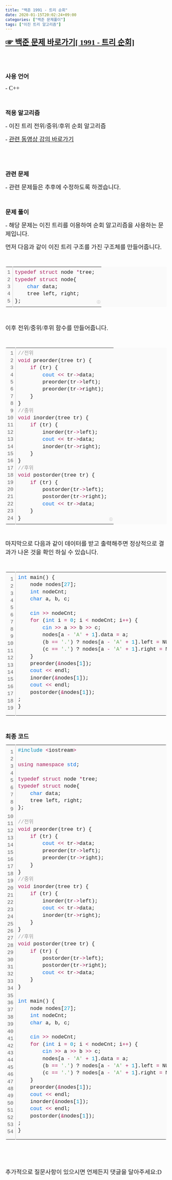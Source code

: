 ```yaml
---
title: "백준 1991 - 트리 순회"
date: 2020-01-15T20:02:24+09:00
categories: ["백준 문제풀이"]
tags: ["이진 트리 알고리즘"]
---
```




<p><b style="font-size: 18pt;"><a href="https://www.acmicpc.net/problem/1991" target="_self"><span style="font-family: 나눔고딕, NanumGothic;">☞ 백준 문제 바로가기[ 1991 - 트리 순회]</span></a></b></p><p>&nbsp;</p><p>&nbsp;</p><p><span style="font-size: 14pt; font-family: 나눔고딕, NanumGothic;"><b>사용 언어</b></span></p><p><span style="font-size: 14pt; font-family: 나눔고딕, NanumGothic;">- C++</span></p><p><span style="font-size: 14pt;">&nbsp;</span></p><p><span style="font-size: 14pt;"><b><span style="font-family: 나눔고딕, NanumGothic;">﻿적용 알고리즘</span></b></span></p><p><span style="font-size: 14pt; font-family: 나눔고딕, NanumGothic;">- 이진 트리 전위/중위/후위 순회 알고리즘</span></p><p><span style="font-size: 14pt; font-family: 나눔고딕, NanumGothic;">-&nbsp;<a href="https://www.youtube.com/watch?v=z_tzHoPfllA&amp;list=PLRx0vPvlEmdDHxCvAQS1_6XV4deOwfVrz&amp;index=20" target="_self">관련 동영상 강의 바로가기</a></span></p><p>&nbsp;</p><p><span style="font-size: 14pt;">&nbsp;</span></p><p><span style="font-size: 14pt; font-family: 나눔고딕, NanumGothic;"><b>관련 문제</b></span></p><p><span style="font-size: 14pt; font-family: 나눔고딕, NanumGothic;">- 관련 문제들은 추후에 수정하도록 하겠습니다.</span></p><p><span style="font-size: 18.6667px;">&nbsp;</span></p><p><span style="font-size: 18.6667px;"><b><span style="font-family: 나눔고딕, NanumGothic;">문제 풀이</span></b></span></p><p><span style="font-size: 18.6667px; font-family: 나눔고딕, NanumGothic;">- 해당 문제는 이진 트리를 이용하여 순회 알고리즘을 사용하는 문제입니다.</span></p><p><font face="나눔고딕, NanumGothic"><span style="font-size: 18.6667px;">먼저 다음과 같이 이진 트리 구조를 가진 구조체를 만들어줍니다.</span></font></p><p><font face="나눔고딕, NanumGothic"><span style="font-size: 18.6667px;"><br></span></font></p><p><font face="나눔고딕, NanumGothic"><span style="font-size: 18.6667px;"></span></font></p><div class="colorscripter-code" style="color:#010101; font-family:Consolas, 'Liberation Mono', Menlo, Courier, monospace !important; position:relative !important; overflow:auto"><table class="colorscripter-code-table __se_tbl_ext" style="margin:0; padding:0; border:none; background-color:#fafafa; border-radius:4px; line-height:140%" cellspacing="0" cellpadding="0"><tbody><tr><td style="padding:6px; border-right:2px solid #e5e5e5"><div style="margin: 0px; padding: 0px; word-break: normal; text-align: right; color: rgb(102, 102, 102);"><div><span style="font-size: 12pt;">1</span></div><div><span style="font-size: 12pt;">2</span></div><div><span style="font-size: 12pt;">3</span></div><div><span style="font-size: 12pt;">4</span></div><div><span style="font-size: 12pt;">5</span></div></div></td><td style="padding:6px 0"><div style="margin: 0px; padding: 0px;"><div style="padding:0 6px; white-space:pre"><span style="color: rgb(167, 29, 93); font-size: 12pt;">typedef</span><span style="font-size: 12pt;">&nbsp;</span><span style="color: rgb(167, 29, 93); font-size: 12pt;">struct</span><span style="font-size: 12pt;">&nbsp;node&nbsp;</span><span style="color: rgb(167, 29, 93); font-size: 12pt;">*</span><span style="font-size: 12pt;">tree;</span></div><div style="padding:0 6px; white-space:pre"><span style="color: rgb(167, 29, 93); font-size: 12pt;">typedef</span><span style="font-size: 12pt;">&nbsp;</span><span style="color: rgb(167, 29, 93); font-size: 12pt;">struct</span><span style="font-size: 12pt;">&nbsp;node{</span></div><div style="padding:0 6px; white-space:pre"><span style="font-size: 12pt;">&nbsp;&nbsp;&nbsp;&nbsp;</span><span style="color: rgb(6, 109, 226); font-size: 12pt;">char</span><span style="font-size: 12pt;">&nbsp;data;</span></div><div style="padding:0 6px; white-space:pre"><span style="font-size: 12pt;">&nbsp;&nbsp;&nbsp;&nbsp;tree&nbsp;left,&nbsp;right;</span></div><div style="padding:0 6px; white-space:pre"><span style="font-size: 12pt;">};</span></div></div></td><td style="vertical-align:bottom; padding:0 2px 4px 0"><a href="http://colorscripter.com/info#e" target="_blank" style="text-decoration-line: none;"><span style="font-size:9px; word-break:normal; background-color:#e5e5e5; color:white; border-radius:10px; padding:1px">cs</span></a></td></tr></tbody></table></div><p><font face="나눔고딕, NanumGothic"><span style="font-size: 18.6667px;"><br></span></font></p><p><font face="나눔고딕, NanumGothic"><span style="font-size: 18.6667px;">이후 전위/중위/후위 함수를 만들어줍니다.</span></font></p><p><font face="나눔고딕, NanumGothic"><span style="font-size: 18.6667px;"><br></span></font></p><p><font face="나눔고딕, NanumGothic"><span style="font-size: 18.6667px;"></span></font></p><div class="colorscripter-code" style="color:#010101; font-family:Consolas, 'Liberation Mono', Menlo, Courier, monospace !important; position:relative !important; overflow:auto"><table class="colorscripter-code-table __se_tbl_ext" style="margin:0; padding:0; border:none; background-color:#fafafa; border-radius:4px; line-height:140%" cellspacing="0" cellpadding="0"><tbody><tr><td style="padding:6px; border-right:2px solid #e5e5e5"><div style="margin: 0px; padding: 0px; word-break: normal; text-align: right; color: rgb(102, 102, 102);"><div><span style="font-size: 12pt;">1</span></div><div><span style="font-size: 12pt;">2</span></div><div><span style="font-size: 12pt;">3</span></div><div><span style="font-size: 12pt;">4</span></div><div><span style="font-size: 12pt;">5</span></div><div><span style="font-size: 12pt;">6</span></div><div><span style="font-size: 12pt;">7</span></div><div><span style="font-size: 12pt;">8</span></div><div><span style="font-size: 12pt;">9</span></div><div><span style="font-size: 12pt;">10</span></div><div><span style="font-size: 12pt;">11</span></div><div><span style="font-size: 12pt;">12</span></div><div><span style="font-size: 12pt;">13</span></div><div><span style="font-size: 12pt;">14</span></div><div><span style="font-size: 12pt;">15</span></div><div><span style="font-size: 12pt;">16</span></div><div><span style="font-size: 12pt;">17</span></div><div><span style="font-size: 12pt;">18</span></div><div><span style="font-size: 12pt;">19</span></div><div><span style="font-size: 12pt;">20</span></div><div><span style="font-size: 12pt;">21</span></div><div><span style="font-size: 12pt;">22</span></div><div><span style="font-size: 12pt;">23</span></div><div><span style="font-size: 12pt;">24</span></div></div></td><td style="padding:6px 0"><div style="margin: 0px; padding: 0px;"><div style="padding:0 6px; white-space:pre"><span style="color: rgb(153, 153, 153); font-size: 12pt;">//전위</span></div><div style="padding:0 6px; white-space:pre"><span style="color: rgb(167, 29, 93); font-size: 12pt;">void</span><span style="font-size: 12pt;">&nbsp;preorder(tree&nbsp;tr)&nbsp;{</span></div><div style="padding:0 6px; white-space:pre"><span style="font-size: 12pt;">&nbsp;&nbsp;&nbsp;&nbsp;</span><span style="color: rgb(167, 29, 93); font-size: 12pt;">if</span><span style="font-size: 12pt;">&nbsp;(tr)&nbsp;{</span></div><div style="padding:0 6px; white-space:pre"><span style="font-size: 12pt;">&nbsp;&nbsp;&nbsp;&nbsp;&nbsp;&nbsp;&nbsp;&nbsp;</span><span style="color: rgb(6, 109, 226); font-size: 12pt;">cout</span><span style="font-size: 12pt;">&nbsp;</span><span style="color: rgb(167, 29, 93); font-size: 12pt;">&lt;</span><span style="color: rgb(167, 29, 93); font-size: 12pt;">&lt;</span><span style="font-size: 12pt;">&nbsp;tr</span><span style="color: rgb(167, 29, 93); font-size: 12pt;">-</span><span style="color: rgb(167, 29, 93); font-size: 12pt;">&gt;</span><span style="font-size: 12pt;">data;</span></div><div style="padding:0 6px; white-space:pre"><span style="font-size: 12pt;">&nbsp;&nbsp;&nbsp;&nbsp;&nbsp;&nbsp;&nbsp;&nbsp;preorder(tr</span><span style="color: rgb(167, 29, 93); font-size: 12pt;">-</span><span style="color: rgb(167, 29, 93); font-size: 12pt;">&gt;</span><span style="font-size: 12pt;">left);</span></div><div style="padding:0 6px; white-space:pre"><span style="font-size: 12pt;">&nbsp;&nbsp;&nbsp;&nbsp;&nbsp;&nbsp;&nbsp;&nbsp;preorder(tr</span><span style="color: rgb(167, 29, 93); font-size: 12pt;">-</span><span style="color: rgb(167, 29, 93); font-size: 12pt;">&gt;</span><span style="font-size: 12pt;">right);</span></div><div style="padding:0 6px; white-space:pre"><span style="font-size: 12pt;">&nbsp;&nbsp;&nbsp;&nbsp;}</span></div><div style="padding:0 6px; white-space:pre"><span style="font-size: 12pt;">}</span></div><div style="padding:0 6px; white-space:pre"><span style="color: rgb(153, 153, 153); font-size: 12pt;">//중위</span></div><div style="padding:0 6px; white-space:pre"><span style="color: rgb(167, 29, 93); font-size: 12pt;">void</span><span style="font-size: 12pt;">&nbsp;inorder(tree&nbsp;tr)&nbsp;{</span></div><div style="padding:0 6px; white-space:pre"><span style="font-size: 12pt;">&nbsp;&nbsp;&nbsp;&nbsp;</span><span style="color: rgb(167, 29, 93); font-size: 12pt;">if</span><span style="font-size: 12pt;">&nbsp;(tr)&nbsp;{&nbsp;&nbsp;&nbsp;&nbsp;</span></div><div style="padding:0 6px; white-space:pre"><span style="font-size: 12pt;">&nbsp;&nbsp;&nbsp;&nbsp;&nbsp;&nbsp;&nbsp;&nbsp;inorder(tr</span><span style="color: rgb(167, 29, 93); font-size: 12pt;">-</span><span style="color: rgb(167, 29, 93); font-size: 12pt;">&gt;</span><span style="font-size: 12pt;">left);</span></div><div style="padding:0 6px; white-space:pre"><span style="font-size: 12pt;">&nbsp;&nbsp;&nbsp;&nbsp;&nbsp;&nbsp;&nbsp;&nbsp;</span><span style="color: rgb(6, 109, 226); font-size: 12pt;">cout</span><span style="font-size: 12pt;">&nbsp;</span><span style="color: rgb(167, 29, 93); font-size: 12pt;">&lt;</span><span style="color: rgb(167, 29, 93); font-size: 12pt;">&lt;</span><span style="font-size: 12pt;">&nbsp;tr</span><span style="color: rgb(167, 29, 93); font-size: 12pt;">-</span><span style="color: rgb(167, 29, 93); font-size: 12pt;">&gt;</span><span style="font-size: 12pt;">data;</span></div><div style="padding:0 6px; white-space:pre"><span style="font-size: 12pt;">&nbsp;&nbsp;&nbsp;&nbsp;&nbsp;&nbsp;&nbsp;&nbsp;inorder(tr</span><span style="color: rgb(167, 29, 93); font-size: 12pt;">-</span><span style="color: rgb(167, 29, 93); font-size: 12pt;">&gt;</span><span style="font-size: 12pt;">right);</span></div><div style="padding:0 6px; white-space:pre"><span style="font-size: 12pt;">&nbsp;&nbsp;&nbsp;&nbsp;}</span></div><div style="padding:0 6px; white-space:pre"><span style="font-size: 12pt;">}</span></div><div style="padding:0 6px; white-space:pre"><span style="color: rgb(153, 153, 153); font-size: 12pt;">//후위</span></div><div style="padding:0 6px; white-space:pre"><span style="color: rgb(167, 29, 93); font-size: 12pt;">void</span><span style="font-size: 12pt;">&nbsp;postorder(tree&nbsp;tr)&nbsp;{</span></div><div style="padding:0 6px; white-space:pre"><span style="font-size: 12pt;">&nbsp;&nbsp;&nbsp;&nbsp;</span><span style="color: rgb(167, 29, 93); font-size: 12pt;">if</span><span style="font-size: 12pt;">&nbsp;(tr)&nbsp;{</span></div><div style="padding:0 6px; white-space:pre"><span style="font-size: 12pt;">&nbsp;&nbsp;&nbsp;&nbsp;&nbsp;&nbsp;&nbsp;&nbsp;postorder(tr</span><span style="color: rgb(167, 29, 93); font-size: 12pt;">-</span><span style="color: rgb(167, 29, 93); font-size: 12pt;">&gt;</span><span style="font-size: 12pt;">left);</span></div><div style="padding:0 6px; white-space:pre"><span style="font-size: 12pt;">&nbsp;&nbsp;&nbsp;&nbsp;&nbsp;&nbsp;&nbsp;&nbsp;postorder(tr</span><span style="color: rgb(167, 29, 93); font-size: 12pt;">-</span><span style="color: rgb(167, 29, 93); font-size: 12pt;">&gt;</span><span style="font-size: 12pt;">right);</span></div><div style="padding:0 6px; white-space:pre"><span style="font-size: 12pt;">&nbsp;&nbsp;&nbsp;&nbsp;&nbsp;&nbsp;&nbsp;&nbsp;</span><span style="color: rgb(6, 109, 226); font-size: 12pt;">cout</span><span style="font-size: 12pt;">&nbsp;</span><span style="color: rgb(167, 29, 93); font-size: 12pt;">&lt;</span><span style="color: rgb(167, 29, 93); font-size: 12pt;">&lt;</span><span style="font-size: 12pt;">&nbsp;tr</span><span style="color: rgb(167, 29, 93); font-size: 12pt;">-</span><span style="color: rgb(167, 29, 93); font-size: 12pt;">&gt;</span><span style="font-size: 12pt;">data;</span></div><div style="padding:0 6px; white-space:pre"><span style="font-size: 12pt;">&nbsp;&nbsp;&nbsp;&nbsp;}</span></div><div style="padding:0 6px; white-space:pre"><span style="font-size: 12pt;">}</span></div></div></td><td style="vertical-align:bottom; padding:0 2px 4px 0"><a href="http://colorscripter.com/info#e" target="_blank" style="text-decoration-line: none;"><span style="font-size:9px; word-break:normal; background-color:#e5e5e5; color:white; border-radius:10px; padding:1px">cs</span></a></td></tr></tbody></table></div><p>&nbsp;</p><p><font face="나눔고딕, NanumGothic"><span style="font-size: 18.6667px;">마지막으로 다음과 같이 데이터를 받고 출력해주면 정상적으로 결과가 나온 것을 확인 하실 수 있습니다.</span></font></p><p><font face="나눔고딕, NanumGothic"><span style="font-size: 18.6667px;"><br></span></font></p><p><font face="나눔고딕, NanumGothic"><span style="font-size: 18.6667px;"></span></font></p><div class="colorscripter-code" style="color:#010101; font-family:Consolas, 'Liberation Mono', Menlo, Courier, monospace !important; position:relative !important; overflow:auto"><table class="colorscripter-code-table __se_tbl_ext" style="margin:0; padding:0; border:none; background-color:#fafafa; border-radius:4px; line-height:140%" cellspacing="0" cellpadding="0"><tbody><tr><td style="padding:6px; border-right:2px solid #e5e5e5"><div style="margin: 0px; padding: 0px; word-break: normal; text-align: right; color: rgb(102, 102, 102);"><div><span style="font-size: 12pt;">1</span></div><div><span style="font-size: 12pt;">2</span></div><div><span style="font-size: 12pt;">3</span></div><div><span style="font-size: 12pt;">4</span></div><div><span style="font-size: 12pt;">5</span></div><div><span style="font-size: 12pt;">6</span></div><div><span style="font-size: 12pt;">7</span></div><div><span style="font-size: 12pt;">8</span></div><div><span style="font-size: 12pt;">9</span></div><div><span style="font-size: 12pt;">10</span></div><div><span style="font-size: 12pt;">11</span></div><div><span style="font-size: 12pt;">12</span></div><div><span style="font-size: 12pt;">13</span></div><div><span style="font-size: 12pt;">14</span></div><div><span style="font-size: 12pt;">15</span></div><div><span style="font-size: 12pt;">16</span></div><div><span style="font-size: 12pt;">17</span></div><div><span style="font-size: 12pt;">18</span></div><div><span style="font-size: 12pt;">19</span></div></div></td><td style="padding:6px 0"><div style="margin: 0px; padding: 0px;"><div style="padding:0 6px; white-space:pre"><span style="color: rgb(6, 109, 226); font-size: 12pt;">int</span><span style="font-size: 12pt;">&nbsp;main()&nbsp;{</span></div><div style="padding:0 6px; white-space:pre"><span style="font-size: 12pt;">&nbsp;&nbsp;&nbsp;&nbsp;node&nbsp;nodes[</span><span style="color: rgb(0, 153, 204); font-size: 12pt;">27</span><span style="font-size: 12pt;">];</span></div><div style="padding:0 6px; white-space:pre"><span style="font-size: 12pt;">&nbsp;&nbsp;&nbsp;&nbsp;</span><span style="color: rgb(6, 109, 226); font-size: 12pt;">int</span><span style="font-size: 12pt;">&nbsp;nodeCnt;</span></div><div style="padding:0 6px; white-space:pre"><span style="font-size: 12pt;">&nbsp;&nbsp;&nbsp;&nbsp;</span><span style="color: rgb(6, 109, 226); font-size: 12pt;">char</span><span style="font-size: 12pt;">&nbsp;a,&nbsp;b,&nbsp;c;</span></div><div style="padding:0 6px; white-space:pre"><span style="font-size: 12pt;">&nbsp;</span></div><div style="padding:0 6px; white-space:pre"><span style="font-size: 12pt;">&nbsp;&nbsp;&nbsp;&nbsp;</span><span style="color: rgb(6, 109, 226); font-size: 12pt;">cin</span><span style="font-size: 12pt;">&nbsp;</span><span style="color: rgb(167, 29, 93); font-size: 12pt;">&gt;</span><span style="color: rgb(167, 29, 93); font-size: 12pt;">&gt;</span><span style="font-size: 12pt;">&nbsp;nodeCnt;</span></div><div style="padding:0 6px; white-space:pre"><span style="font-size: 12pt;">&nbsp;&nbsp;&nbsp;&nbsp;</span><span style="color: rgb(167, 29, 93); font-size: 12pt;">for</span><span style="font-size: 12pt;">&nbsp;(</span><span style="color: rgb(6, 109, 226); font-size: 12pt;">int</span><span style="font-size: 12pt;">&nbsp;i&nbsp;</span><span style="color: rgb(167, 29, 93); font-size: 12pt;">=</span><span style="font-size: 12pt;">&nbsp;</span><span style="color: rgb(0, 153, 204); font-size: 12pt;">0</span><span style="font-size: 12pt;">;&nbsp;i&nbsp;</span><span style="color: rgb(167, 29, 93); font-size: 12pt;">&lt;</span><span style="font-size: 12pt;">&nbsp;nodeCnt;&nbsp;i</span><span style="color: rgb(167, 29, 93); font-size: 12pt;">+</span><span style="color: rgb(167, 29, 93); font-size: 12pt;">+</span><span style="font-size: 12pt;">)&nbsp;{</span></div><div style="padding:0 6px; white-space:pre"><span style="font-size: 12pt;">&nbsp;&nbsp;&nbsp;&nbsp;&nbsp;&nbsp;&nbsp;&nbsp;</span><span style="color: rgb(6, 109, 226); font-size: 12pt;">cin</span><span style="font-size: 12pt;">&nbsp;</span><span style="color: rgb(167, 29, 93); font-size: 12pt;">&gt;</span><span style="color: rgb(167, 29, 93); font-size: 12pt;">&gt;</span><span style="font-size: 12pt;">&nbsp;a&nbsp;</span><span style="color: rgb(167, 29, 93); font-size: 12pt;">&gt;</span><span style="color: rgb(167, 29, 93); font-size: 12pt;">&gt;</span><span style="font-size: 12pt;">&nbsp;b&nbsp;</span><span style="color: rgb(167, 29, 93); font-size: 12pt;">&gt;</span><span style="color: rgb(167, 29, 93); font-size: 12pt;">&gt;</span><span style="font-size: 12pt;">&nbsp;c;</span></div><div style="padding:0 6px; white-space:pre"><span style="font-size: 12pt;">&nbsp;&nbsp;&nbsp;&nbsp;&nbsp;&nbsp;&nbsp;&nbsp;nodes[a&nbsp;</span><span style="color: rgb(167, 29, 93); font-size: 12pt;">-</span><span style="font-size: 12pt;">&nbsp;</span><span style="color: rgb(99, 163, 92); font-size: 12pt;">'A'</span><span style="font-size: 12pt;">&nbsp;</span><span style="color: rgb(167, 29, 93); font-size: 12pt;">+</span><span style="font-size: 12pt;">&nbsp;</span><span style="color: rgb(0, 153, 204); font-size: 12pt;">1</span><span style="font-size: 12pt;">].data&nbsp;</span><span style="color: rgb(167, 29, 93); font-size: 12pt;">=</span><span style="font-size: 12pt;">&nbsp;a;</span></div><div style="padding:0 6px; white-space:pre"><span style="font-size: 12pt;">&nbsp;&nbsp;&nbsp;&nbsp;&nbsp;&nbsp;&nbsp;&nbsp;(b&nbsp;</span><span style="color: rgb(167, 29, 93); font-size: 12pt;">=</span><span style="color: rgb(167, 29, 93); font-size: 12pt;">=</span><span style="font-size: 12pt;">&nbsp;</span><span style="color: rgb(99, 163, 92); font-size: 12pt;">'.'</span><span style="font-size: 12pt;">)&nbsp;?&nbsp;nodes[a&nbsp;</span><span style="color: rgb(167, 29, 93); font-size: 12pt;">-</span><span style="font-size: 12pt;">&nbsp;</span><span style="color: rgb(99, 163, 92); font-size: 12pt;">'A'</span><span style="font-size: 12pt;">&nbsp;</span><span style="color: rgb(167, 29, 93); font-size: 12pt;">+</span><span style="font-size: 12pt;">&nbsp;</span><span style="color: rgb(0, 153, 204); font-size: 12pt;">1</span><span style="font-size: 12pt;">].left&nbsp;</span><span style="color: rgb(167, 29, 93); font-size: 12pt;">=</span><span style="font-size: 12pt;">&nbsp;NULL&nbsp;:&nbsp;nodes[a&nbsp;</span><span style="color: rgb(167, 29, 93); font-size: 12pt;">-</span><span style="font-size: 12pt;">&nbsp;</span><span style="color: rgb(99, 163, 92); font-size: 12pt;">'A'</span><span style="font-size: 12pt;">&nbsp;</span><span style="color: rgb(167, 29, 93); font-size: 12pt;">+</span><span style="font-size: 12pt;">&nbsp;</span><span style="color: rgb(0, 153, 204); font-size: 12pt;">1</span><span style="font-size: 12pt;">].left&nbsp;</span><span style="color: rgb(167, 29, 93); font-size: 12pt;">=</span><span style="font-size: 12pt;">&nbsp;</span><span style="color: rgb(167, 29, 93); font-size: 12pt;">&amp;</span><span style="font-size: 12pt;">nodes[b&nbsp;</span><span style="color: rgb(167, 29, 93); font-size: 12pt;">-</span><span style="font-size: 12pt;">&nbsp;</span><span style="color: rgb(99, 163, 92); font-size: 12pt;">'A'</span><span style="font-size: 12pt;">&nbsp;</span><span style="color: rgb(167, 29, 93); font-size: 12pt;">+</span><span style="font-size: 12pt;">&nbsp;</span><span style="color: rgb(0, 153, 204); font-size: 12pt;">1</span><span style="font-size: 12pt;">];</span></div><div style="padding:0 6px; white-space:pre"><span style="font-size: 12pt;">&nbsp;&nbsp;&nbsp;&nbsp;&nbsp;&nbsp;&nbsp;&nbsp;(c&nbsp;</span><span style="color: rgb(167, 29, 93); font-size: 12pt;">=</span><span style="color: rgb(167, 29, 93); font-size: 12pt;">=</span><span style="font-size: 12pt;">&nbsp;</span><span style="color: rgb(99, 163, 92); font-size: 12pt;">'.'</span><span style="font-size: 12pt;">)&nbsp;?&nbsp;nodes[a&nbsp;</span><span style="color: rgb(167, 29, 93); font-size: 12pt;">-</span><span style="font-size: 12pt;">&nbsp;</span><span style="color: rgb(99, 163, 92); font-size: 12pt;">'A'</span><span style="font-size: 12pt;">&nbsp;</span><span style="color: rgb(167, 29, 93); font-size: 12pt;">+</span><span style="font-size: 12pt;">&nbsp;</span><span style="color: rgb(0, 153, 204); font-size: 12pt;">1</span><span style="font-size: 12pt;">].right&nbsp;</span><span style="color: rgb(167, 29, 93); font-size: 12pt;">=</span><span style="font-size: 12pt;">&nbsp;NULL&nbsp;:&nbsp;nodes[a&nbsp;</span><span style="color: rgb(167, 29, 93); font-size: 12pt;">-</span><span style="font-size: 12pt;">&nbsp;</span><span style="color: rgb(99, 163, 92); font-size: 12pt;">'A'</span><span style="font-size: 12pt;">&nbsp;</span><span style="color: rgb(167, 29, 93); font-size: 12pt;">+</span><span style="font-size: 12pt;">&nbsp;</span><span style="color: rgb(0, 153, 204); font-size: 12pt;">1</span><span style="font-size: 12pt;">].right&nbsp;</span><span style="color: rgb(167, 29, 93); font-size: 12pt;">=</span><span style="font-size: 12pt;">&nbsp;</span><span style="color: rgb(167, 29, 93); font-size: 12pt;">&amp;</span><span style="font-size: 12pt;">nodes[c&nbsp;</span><span style="color: rgb(167, 29, 93); font-size: 12pt;">-</span><span style="font-size: 12pt;">&nbsp;</span><span style="color: rgb(99, 163, 92); font-size: 12pt;">'A'</span><span style="font-size: 12pt;">&nbsp;</span><span style="color: rgb(167, 29, 93); font-size: 12pt;">+</span><span style="font-size: 12pt;">&nbsp;</span><span style="color: rgb(0, 153, 204); font-size: 12pt;">1</span><span style="font-size: 12pt;">];</span></div><div style="padding:0 6px; white-space:pre"><span style="font-size: 12pt;">&nbsp;&nbsp;&nbsp;&nbsp;}</span></div><div style="padding:0 6px; white-space:pre"><span style="font-size: 12pt;">&nbsp;&nbsp;&nbsp;&nbsp;preorder(</span><span style="color: rgb(167, 29, 93); font-size: 12pt;">&amp;</span><span style="font-size: 12pt;">nodes[</span><span style="color: rgb(0, 153, 204); font-size: 12pt;">1</span><span style="font-size: 12pt;">]);</span></div><div style="padding:0 6px; white-space:pre"><span style="font-size: 12pt;">&nbsp;&nbsp;&nbsp;&nbsp;</span><span style="color: rgb(6, 109, 226); font-size: 12pt;">cout</span><span style="font-size: 12pt;">&nbsp;</span><span style="color: rgb(167, 29, 93); font-size: 12pt;">&lt;</span><span style="color: rgb(167, 29, 93); font-size: 12pt;">&lt;</span><span style="font-size: 12pt;">&nbsp;endl;</span></div><div style="padding:0 6px; white-space:pre"><span style="font-size: 12pt;">&nbsp;&nbsp;&nbsp;&nbsp;inorder(</span><span style="color: rgb(167, 29, 93); font-size: 12pt;">&amp;</span><span style="font-size: 12pt;">nodes[</span><span style="color: rgb(0, 153, 204); font-size: 12pt;">1</span><span style="font-size: 12pt;">]);</span></div><div style="padding:0 6px; white-space:pre"><span style="font-size: 12pt;">&nbsp;&nbsp;&nbsp;&nbsp;</span><span style="color: rgb(6, 109, 226); font-size: 12pt;">cout</span><span style="font-size: 12pt;">&nbsp;</span><span style="color: rgb(167, 29, 93); font-size: 12pt;">&lt;</span><span style="color: rgb(167, 29, 93); font-size: 12pt;">&lt;</span><span style="font-size: 12pt;">&nbsp;endl;</span></div><div style="padding:0 6px; white-space:pre"><span style="font-size: 12pt;">&nbsp;&nbsp;&nbsp;&nbsp;postorder(</span><span style="color: rgb(167, 29, 93); font-size: 12pt;">&amp;</span><span style="font-size: 12pt;">nodes[</span><span style="color: rgb(0, 153, 204); font-size: 12pt;">1</span><span style="font-size: 12pt;">]);</span></div><div style="padding:0 6px; white-space:pre"><span style="font-size: 12pt;">;</span></div><div style="padding:0 6px; white-space:pre"><span style="font-size: 12pt;">}</span></div></div><div style="text-align:right; margin-top:-13px; margin-right:5px; font-size:9px; font-style:italic"><a href="http://colorscripter.com/info#e" target="_blank" style="color: rgb(229, 229, 229); text-decoration-line: none;">Colored by Color Scripter</a></div></td><td style="vertical-align:bottom; padding:0 2px 4px 0"><a href="http://colorscripter.com/info#e" target="_blank" style="text-decoration-line: none;"><span style="font-size:9px; word-break:normal; background-color:#e5e5e5; color:white; border-radius:10px; padding:1px">cs</span></a></td></tr></tbody></table></div><p><font face="나눔고딕, NanumGothic"><span style="font-size: 18.6667px;"><br></span></font></p><p><font face="나눔고딕, NanumGothic"><span style="font-size: 18.6667px;"><b>최종 코드</b></span></font></p><p><font face="나눔고딕, NanumGothic"><span style="font-size: 18.6667px;"></span></font></p><div class="colorscripter-code" style="color:#010101; font-family:Consolas, 'Liberation Mono', Menlo, Courier, monospace !important; position:relative !important; overflow:auto"><table class="colorscripter-code-table __se_tbl_ext" style="margin:0; padding:0; border:none; background-color:#fafafa; border-radius:4px; line-height:140%" cellspacing="0" cellpadding="0"><tbody><tr><td style="padding:6px; border-right:2px solid #e5e5e5"><div style="margin: 0px; padding: 0px; word-break: normal; text-align: right; color: rgb(102, 102, 102);"><div><span style="font-size: 12pt;">1</span></div><div><span style="font-size: 12pt;">2</span></div><div><span style="font-size: 12pt;">3</span></div><div><span style="font-size: 12pt;">4</span></div><div><span style="font-size: 12pt;">5</span></div><div><span style="font-size: 12pt;">6</span></div><div><span style="font-size: 12pt;">7</span></div><div><span style="font-size: 12pt;">8</span></div><div><span style="font-size: 12pt;">9</span></div><div><span style="font-size: 12pt;">10</span></div><div><span style="font-size: 12pt;">11</span></div><div><span style="font-size: 12pt;">12</span></div><div><span style="font-size: 12pt;">13</span></div><div><span style="font-size: 12pt;">14</span></div><div><span style="font-size: 12pt;">15</span></div><div><span style="font-size: 12pt;">16</span></div><div><span style="font-size: 12pt;">17</span></div><div><span style="font-size: 12pt;">18</span></div><div><span style="font-size: 12pt;">19</span></div><div><span style="font-size: 12pt;">20</span></div><div><span style="font-size: 12pt;">21</span></div><div><span style="font-size: 12pt;">22</span></div><div><span style="font-size: 12pt;">23</span></div><div><span style="font-size: 12pt;">24</span></div><div><span style="font-size: 12pt;">25</span></div><div><span style="font-size: 12pt;">26</span></div><div><span style="font-size: 12pt;">27</span></div><div><span style="font-size: 12pt;">28</span></div><div><span style="font-size: 12pt;">29</span></div><div><span style="font-size: 12pt;">30</span></div><div><span style="font-size: 12pt;">31</span></div><div><span style="font-size: 12pt;">32</span></div><div><span style="font-size: 12pt;">33</span></div><div><span style="font-size: 12pt;">34</span></div><div><span style="font-size: 12pt;">35</span></div><div><span style="font-size: 12pt;">36</span></div><div><span style="font-size: 12pt;">37</span></div><div><span style="font-size: 12pt;">38</span></div><div><span style="font-size: 12pt;">39</span></div><div><span style="font-size: 12pt;">40</span></div><div><span style="font-size: 12pt;">41</span></div><div><span style="font-size: 12pt;">42</span></div><div><span style="font-size: 12pt;">43</span></div><div><span style="font-size: 12pt;">44</span></div><div><span style="font-size: 12pt;">45</span></div><div><span style="font-size: 12pt;">46</span></div><div><span style="font-size: 12pt;">47</span></div><div><span style="font-size: 12pt;">48</span></div><div><span style="font-size: 12pt;">49</span></div><div><span style="font-size: 12pt;">50</span></div><div><span style="font-size: 12pt;">51</span></div><div><span style="font-size: 12pt;">52</span></div><div><span style="font-size: 12pt;">53</span></div><div><span style="font-size: 12pt;">54</span></div></div></td><td style="padding:6px 0"><div style="margin: 0px; padding: 0px;"><div style="padding:0 6px; white-space:pre"><span style="color: rgb(0, 134, 179); font-size: 12pt;">#include</span><span style="font-size: 12pt;">&nbsp;</span><span style="color: rgb(167, 29, 93); font-size: 12pt;">&lt;</span><span style="font-size: 12pt;">iostream</span><span style="color: rgb(167, 29, 93); font-size: 12pt;">&gt;</span></div><div style="padding:0 6px; white-space:pre"><span style="font-size: 12pt;">&nbsp;</span></div><div style="padding:0 6px; white-space:pre"><span style="color: rgb(167, 29, 93); font-size: 12pt;">using</span><span style="font-size: 12pt;">&nbsp;</span><span style="color: rgb(167, 29, 93); font-size: 12pt;">namespace</span><span style="font-size: 12pt;">&nbsp;</span><span style="color: rgb(6, 109, 226); font-size: 12pt;">std</span><span style="font-size: 12pt;">;</span></div><div style="padding:0 6px; white-space:pre"><span style="font-size: 12pt;">&nbsp;</span></div><div style="padding:0 6px; white-space:pre"><span style="color: rgb(167, 29, 93); font-size: 12pt;">typedef</span><span style="font-size: 12pt;">&nbsp;</span><span style="color: rgb(167, 29, 93); font-size: 12pt;">struct</span><span style="font-size: 12pt;">&nbsp;node&nbsp;</span><span style="color: rgb(167, 29, 93); font-size: 12pt;">*</span><span style="font-size: 12pt;">tree;</span></div><div style="padding:0 6px; white-space:pre"><span style="color: rgb(167, 29, 93); font-size: 12pt;">typedef</span><span style="font-size: 12pt;">&nbsp;</span><span style="color: rgb(167, 29, 93); font-size: 12pt;">struct</span><span style="font-size: 12pt;">&nbsp;node{</span></div><div style="padding:0 6px; white-space:pre"><span style="font-size: 12pt;">&nbsp;&nbsp;&nbsp;&nbsp;</span><span style="color: rgb(6, 109, 226); font-size: 12pt;">char</span><span style="font-size: 12pt;">&nbsp;data;</span></div><div style="padding:0 6px; white-space:pre"><span style="font-size: 12pt;">&nbsp;&nbsp;&nbsp;&nbsp;tree&nbsp;left,&nbsp;right;</span></div><div style="padding:0 6px; white-space:pre"><span style="font-size: 12pt;">};</span></div><div style="padding:0 6px; white-space:pre"><span style="font-size: 12pt;">&nbsp;</span></div><div style="padding:0 6px; white-space:pre"><span style="color: rgb(153, 153, 153); font-size: 12pt;">//전위</span></div><div style="padding:0 6px; white-space:pre"><span style="color: rgb(167, 29, 93); font-size: 12pt;">void</span><span style="font-size: 12pt;">&nbsp;preorder(tree&nbsp;tr)&nbsp;{</span></div><div style="padding:0 6px; white-space:pre"><span style="font-size: 12pt;">&nbsp;&nbsp;&nbsp;&nbsp;</span><span style="color: rgb(167, 29, 93); font-size: 12pt;">if</span><span style="font-size: 12pt;">&nbsp;(tr)&nbsp;{</span></div><div style="padding:0 6px; white-space:pre"><span style="font-size: 12pt;">&nbsp;&nbsp;&nbsp;&nbsp;&nbsp;&nbsp;&nbsp;&nbsp;</span><span style="color: rgb(6, 109, 226); font-size: 12pt;">cout</span><span style="font-size: 12pt;">&nbsp;</span><span style="color: rgb(167, 29, 93); font-size: 12pt;">&lt;</span><span style="color: rgb(167, 29, 93); font-size: 12pt;">&lt;</span><span style="font-size: 12pt;">&nbsp;tr</span><span style="color: rgb(167, 29, 93); font-size: 12pt;">-</span><span style="color: rgb(167, 29, 93); font-size: 12pt;">&gt;</span><span style="font-size: 12pt;">data;</span></div><div style="padding:0 6px; white-space:pre"><span style="font-size: 12pt;">&nbsp;&nbsp;&nbsp;&nbsp;&nbsp;&nbsp;&nbsp;&nbsp;preorder(tr</span><span style="color: rgb(167, 29, 93); font-size: 12pt;">-</span><span style="color: rgb(167, 29, 93); font-size: 12pt;">&gt;</span><span style="font-size: 12pt;">left);</span></div><div style="padding:0 6px; white-space:pre"><span style="font-size: 12pt;">&nbsp;&nbsp;&nbsp;&nbsp;&nbsp;&nbsp;&nbsp;&nbsp;preorder(tr</span><span style="color: rgb(167, 29, 93); font-size: 12pt;">-</span><span style="color: rgb(167, 29, 93); font-size: 12pt;">&gt;</span><span style="font-size: 12pt;">right);</span></div><div style="padding:0 6px; white-space:pre"><span style="font-size: 12pt;">&nbsp;&nbsp;&nbsp;&nbsp;}</span></div><div style="padding:0 6px; white-space:pre"><span style="font-size: 12pt;">}</span></div><div style="padding:0 6px; white-space:pre"><span style="color: rgb(153, 153, 153); font-size: 12pt;">//중위</span></div><div style="padding:0 6px; white-space:pre"><span style="color: rgb(167, 29, 93); font-size: 12pt;">void</span><span style="font-size: 12pt;">&nbsp;inorder(tree&nbsp;tr)&nbsp;{</span></div><div style="padding:0 6px; white-space:pre"><span style="font-size: 12pt;">&nbsp;&nbsp;&nbsp;&nbsp;</span><span style="color: rgb(167, 29, 93); font-size: 12pt;">if</span><span style="font-size: 12pt;">&nbsp;(tr)&nbsp;{&nbsp;&nbsp;&nbsp;&nbsp;</span></div><div style="padding:0 6px; white-space:pre"><span style="font-size: 12pt;">&nbsp;&nbsp;&nbsp;&nbsp;&nbsp;&nbsp;&nbsp;&nbsp;inorder(tr</span><span style="color: rgb(167, 29, 93); font-size: 12pt;">-</span><span style="color: rgb(167, 29, 93); font-size: 12pt;">&gt;</span><span style="font-size: 12pt;">left);</span></div><div style="padding:0 6px; white-space:pre"><span style="font-size: 12pt;">&nbsp;&nbsp;&nbsp;&nbsp;&nbsp;&nbsp;&nbsp;&nbsp;</span><span style="color: rgb(6, 109, 226); font-size: 12pt;">cout</span><span style="font-size: 12pt;">&nbsp;</span><span style="color: rgb(167, 29, 93); font-size: 12pt;">&lt;</span><span style="color: rgb(167, 29, 93); font-size: 12pt;">&lt;</span><span style="font-size: 12pt;">&nbsp;tr</span><span style="color: rgb(167, 29, 93); font-size: 12pt;">-</span><span style="color: rgb(167, 29, 93); font-size: 12pt;">&gt;</span><span style="font-size: 12pt;">data;</span></div><div style="padding:0 6px; white-space:pre"><span style="font-size: 12pt;">&nbsp;&nbsp;&nbsp;&nbsp;&nbsp;&nbsp;&nbsp;&nbsp;inorder(tr</span><span style="color: rgb(167, 29, 93); font-size: 12pt;">-</span><span style="color: rgb(167, 29, 93); font-size: 12pt;">&gt;</span><span style="font-size: 12pt;">right);</span></div><div style="padding:0 6px; white-space:pre"><span style="font-size: 12pt;">&nbsp;&nbsp;&nbsp;&nbsp;}</span></div><div style="padding:0 6px; white-space:pre"><span style="font-size: 12pt;">}</span></div><div style="padding:0 6px; white-space:pre"><span style="color: rgb(153, 153, 153); font-size: 12pt;">//후위</span></div><div style="padding:0 6px; white-space:pre"><span style="color: rgb(167, 29, 93); font-size: 12pt;">void</span><span style="font-size: 12pt;">&nbsp;postorder(tree&nbsp;tr)&nbsp;{</span></div><div style="padding:0 6px; white-space:pre"><span style="font-size: 12pt;">&nbsp;&nbsp;&nbsp;&nbsp;</span><span style="color: rgb(167, 29, 93); font-size: 12pt;">if</span><span style="font-size: 12pt;">&nbsp;(tr)&nbsp;{</span></div><div style="padding:0 6px; white-space:pre"><span style="font-size: 12pt;">&nbsp;&nbsp;&nbsp;&nbsp;&nbsp;&nbsp;&nbsp;&nbsp;postorder(tr</span><span style="color: rgb(167, 29, 93); font-size: 12pt;">-</span><span style="color: rgb(167, 29, 93); font-size: 12pt;">&gt;</span><span style="font-size: 12pt;">left);</span></div><div style="padding:0 6px; white-space:pre"><span style="font-size: 12pt;">&nbsp;&nbsp;&nbsp;&nbsp;&nbsp;&nbsp;&nbsp;&nbsp;postorder(tr</span><span style="color: rgb(167, 29, 93); font-size: 12pt;">-</span><span style="color: rgb(167, 29, 93); font-size: 12pt;">&gt;</span><span style="font-size: 12pt;">right);</span></div><div style="padding:0 6px; white-space:pre"><span style="font-size: 12pt;">&nbsp;&nbsp;&nbsp;&nbsp;&nbsp;&nbsp;&nbsp;&nbsp;</span><span style="color: rgb(6, 109, 226); font-size: 12pt;">cout</span><span style="font-size: 12pt;">&nbsp;</span><span style="color: rgb(167, 29, 93); font-size: 12pt;">&lt;</span><span style="color: rgb(167, 29, 93); font-size: 12pt;">&lt;</span><span style="font-size: 12pt;">&nbsp;tr</span><span style="color: rgb(167, 29, 93); font-size: 12pt;">-</span><span style="color: rgb(167, 29, 93); font-size: 12pt;">&gt;</span><span style="font-size: 12pt;">data;</span></div><div style="padding:0 6px; white-space:pre"><span style="font-size: 12pt;">&nbsp;&nbsp;&nbsp;&nbsp;}</span></div><div style="padding:0 6px; white-space:pre"><span style="font-size: 12pt;">}</span></div><div style="padding:0 6px; white-space:pre"><span style="font-size: 12pt;">&nbsp;</span></div><div style="padding:0 6px; white-space:pre"><span style="color: rgb(6, 109, 226); font-size: 12pt;">int</span><span style="font-size: 12pt;">&nbsp;main()&nbsp;{</span></div><div style="padding:0 6px; white-space:pre"><span style="font-size: 12pt;">&nbsp;&nbsp;&nbsp;&nbsp;node&nbsp;nodes[</span><span style="color: rgb(0, 153, 204); font-size: 12pt;">27</span><span style="font-size: 12pt;">];</span></div><div style="padding:0 6px; white-space:pre"><span style="font-size: 12pt;">&nbsp;&nbsp;&nbsp;&nbsp;</span><span style="color: rgb(6, 109, 226); font-size: 12pt;">int</span><span style="font-size: 12pt;">&nbsp;nodeCnt;</span></div><div style="padding:0 6px; white-space:pre"><span style="font-size: 12pt;">&nbsp;&nbsp;&nbsp;&nbsp;</span><span style="color: rgb(6, 109, 226); font-size: 12pt;">char</span><span style="font-size: 12pt;">&nbsp;a,&nbsp;b,&nbsp;c;</span></div><div style="padding:0 6px; white-space:pre"><span style="font-size: 12pt;">&nbsp;</span></div><div style="padding:0 6px; white-space:pre"><span style="font-size: 12pt;">&nbsp;&nbsp;&nbsp;&nbsp;</span><span style="color: rgb(6, 109, 226); font-size: 12pt;">cin</span><span style="font-size: 12pt;">&nbsp;</span><span style="color: rgb(167, 29, 93); font-size: 12pt;">&gt;</span><span style="color: rgb(167, 29, 93); font-size: 12pt;">&gt;</span><span style="font-size: 12pt;">&nbsp;nodeCnt;</span></div><div style="padding:0 6px; white-space:pre"><span style="font-size: 12pt;">&nbsp;&nbsp;&nbsp;&nbsp;</span><span style="color: rgb(167, 29, 93); font-size: 12pt;">for</span><span style="font-size: 12pt;">&nbsp;(</span><span style="color: rgb(6, 109, 226); font-size: 12pt;">int</span><span style="font-size: 12pt;">&nbsp;i&nbsp;</span><span style="color: rgb(167, 29, 93); font-size: 12pt;">=</span><span style="font-size: 12pt;">&nbsp;</span><span style="color: rgb(0, 153, 204); font-size: 12pt;">0</span><span style="font-size: 12pt;">;&nbsp;i&nbsp;</span><span style="color: rgb(167, 29, 93); font-size: 12pt;">&lt;</span><span style="font-size: 12pt;">&nbsp;nodeCnt;&nbsp;i</span><span style="color: rgb(167, 29, 93); font-size: 12pt;">+</span><span style="color: rgb(167, 29, 93); font-size: 12pt;">+</span><span style="font-size: 12pt;">)&nbsp;{</span></div><div style="padding:0 6px; white-space:pre"><span style="font-size: 12pt;">&nbsp;&nbsp;&nbsp;&nbsp;&nbsp;&nbsp;&nbsp;&nbsp;</span><span style="color: rgb(6, 109, 226); font-size: 12pt;">cin</span><span style="font-size: 12pt;">&nbsp;</span><span style="color: rgb(167, 29, 93); font-size: 12pt;">&gt;</span><span style="color: rgb(167, 29, 93); font-size: 12pt;">&gt;</span><span style="font-size: 12pt;">&nbsp;a&nbsp;</span><span style="color: rgb(167, 29, 93); font-size: 12pt;">&gt;</span><span style="color: rgb(167, 29, 93); font-size: 12pt;">&gt;</span><span style="font-size: 12pt;">&nbsp;b&nbsp;</span><span style="color: rgb(167, 29, 93); font-size: 12pt;">&gt;</span><span style="color: rgb(167, 29, 93); font-size: 12pt;">&gt;</span><span style="font-size: 12pt;">&nbsp;c;</span></div><div style="padding:0 6px; white-space:pre"><span style="font-size: 12pt;">&nbsp;&nbsp;&nbsp;&nbsp;&nbsp;&nbsp;&nbsp;&nbsp;nodes[a&nbsp;</span><span style="color: rgb(167, 29, 93); font-size: 12pt;">-</span><span style="font-size: 12pt;">&nbsp;</span><span style="color: rgb(99, 163, 92); font-size: 12pt;">'A'</span><span style="font-size: 12pt;">&nbsp;</span><span style="color: rgb(167, 29, 93); font-size: 12pt;">+</span><span style="font-size: 12pt;">&nbsp;</span><span style="color: rgb(0, 153, 204); font-size: 12pt;">1</span><span style="font-size: 12pt;">].data&nbsp;</span><span style="color: rgb(167, 29, 93); font-size: 12pt;">=</span><span style="font-size: 12pt;">&nbsp;a;</span></div><div style="padding:0 6px; white-space:pre"><span style="font-size: 12pt;">&nbsp;&nbsp;&nbsp;&nbsp;&nbsp;&nbsp;&nbsp;&nbsp;(b&nbsp;</span><span style="color: rgb(167, 29, 93); font-size: 12pt;">=</span><span style="color: rgb(167, 29, 93); font-size: 12pt;">=</span><span style="font-size: 12pt;">&nbsp;</span><span style="color: rgb(99, 163, 92); font-size: 12pt;">'.'</span><span style="font-size: 12pt;">)&nbsp;?&nbsp;nodes[a&nbsp;</span><span style="color: rgb(167, 29, 93); font-size: 12pt;">-</span><span style="font-size: 12pt;">&nbsp;</span><span style="color: rgb(99, 163, 92); font-size: 12pt;">'A'</span><span style="font-size: 12pt;">&nbsp;</span><span style="color: rgb(167, 29, 93); font-size: 12pt;">+</span><span style="font-size: 12pt;">&nbsp;</span><span style="color: rgb(0, 153, 204); font-size: 12pt;">1</span><span style="font-size: 12pt;">].left&nbsp;</span><span style="color: rgb(167, 29, 93); font-size: 12pt;">=</span><span style="font-size: 12pt;">&nbsp;NULL&nbsp;:&nbsp;nodes[a&nbsp;</span><span style="color: rgb(167, 29, 93); font-size: 12pt;">-</span><span style="font-size: 12pt;">&nbsp;</span><span style="color: rgb(99, 163, 92); font-size: 12pt;">'A'</span><span style="font-size: 12pt;">&nbsp;</span><span style="color: rgb(167, 29, 93); font-size: 12pt;">+</span><span style="font-size: 12pt;">&nbsp;</span><span style="color: rgb(0, 153, 204); font-size: 12pt;">1</span><span style="font-size: 12pt;">].left&nbsp;</span><span style="color: rgb(167, 29, 93); font-size: 12pt;">=</span><span style="font-size: 12pt;">&nbsp;</span><span style="color: rgb(167, 29, 93); font-size: 12pt;">&amp;</span><span style="font-size: 12pt;">nodes[b&nbsp;</span><span style="color: rgb(167, 29, 93); font-size: 12pt;">-</span><span style="font-size: 12pt;">&nbsp;</span><span style="color: rgb(99, 163, 92); font-size: 12pt;">'A'</span><span style="font-size: 12pt;">&nbsp;</span><span style="color: rgb(167, 29, 93); font-size: 12pt;">+</span><span style="font-size: 12pt;">&nbsp;</span><span style="color: rgb(0, 153, 204); font-size: 12pt;">1</span><span style="font-size: 12pt;">];</span></div><div style="padding:0 6px; white-space:pre"><span style="font-size: 12pt;">&nbsp;&nbsp;&nbsp;&nbsp;&nbsp;&nbsp;&nbsp;&nbsp;(c&nbsp;</span><span style="color: rgb(167, 29, 93); font-size: 12pt;">=</span><span style="color: rgb(167, 29, 93); font-size: 12pt;">=</span><span style="font-size: 12pt;">&nbsp;</span><span style="color: rgb(99, 163, 92); font-size: 12pt;">'.'</span><span style="font-size: 12pt;">)&nbsp;?&nbsp;nodes[a&nbsp;</span><span style="color: rgb(167, 29, 93); font-size: 12pt;">-</span><span style="font-size: 12pt;">&nbsp;</span><span style="color: rgb(99, 163, 92); font-size: 12pt;">'A'</span><span style="font-size: 12pt;">&nbsp;</span><span style="color: rgb(167, 29, 93); font-size: 12pt;">+</span><span style="font-size: 12pt;">&nbsp;</span><span style="color: rgb(0, 153, 204); font-size: 12pt;">1</span><span style="font-size: 12pt;">].right&nbsp;</span><span style="color: rgb(167, 29, 93); font-size: 12pt;">=</span><span style="font-size: 12pt;">&nbsp;NULL&nbsp;:&nbsp;nodes[a&nbsp;</span><span style="color: rgb(167, 29, 93); font-size: 12pt;">-</span><span style="font-size: 12pt;">&nbsp;</span><span style="color: rgb(99, 163, 92); font-size: 12pt;">'A'</span><span style="font-size: 12pt;">&nbsp;</span><span style="color: rgb(167, 29, 93); font-size: 12pt;">+</span><span style="font-size: 12pt;">&nbsp;</span><span style="color: rgb(0, 153, 204); font-size: 12pt;">1</span><span style="font-size: 12pt;">].right&nbsp;</span><span style="color: rgb(167, 29, 93); font-size: 12pt;">=</span><span style="font-size: 12pt;">&nbsp;</span><span style="color: rgb(167, 29, 93); font-size: 12pt;">&amp;</span><span style="font-size: 12pt;">nodes[c&nbsp;</span><span style="color: rgb(167, 29, 93); font-size: 12pt;">-</span><span style="font-size: 12pt;">&nbsp;</span><span style="color: rgb(99, 163, 92); font-size: 12pt;">'A'</span><span style="font-size: 12pt;">&nbsp;</span><span style="color: rgb(167, 29, 93); font-size: 12pt;">+</span><span style="font-size: 12pt;">&nbsp;</span><span style="color: rgb(0, 153, 204); font-size: 12pt;">1</span><span style="font-size: 12pt;">];</span></div><div style="padding:0 6px; white-space:pre"><span style="font-size: 12pt;">&nbsp;&nbsp;&nbsp;&nbsp;}</span></div><div style="padding:0 6px; white-space:pre"><span style="font-size: 12pt;">&nbsp;&nbsp;&nbsp;&nbsp;preorder(</span><span style="color: rgb(167, 29, 93); font-size: 12pt;">&amp;</span><span style="font-size: 12pt;">nodes[</span><span style="color: rgb(0, 153, 204); font-size: 12pt;">1</span><span style="font-size: 12pt;">]);</span></div><div style="padding:0 6px; white-space:pre"><span style="font-size: 12pt;">&nbsp;&nbsp;&nbsp;&nbsp;</span><span style="color: rgb(6, 109, 226); font-size: 12pt;">cout</span><span style="font-size: 12pt;">&nbsp;</span><span style="color: rgb(167, 29, 93); font-size: 12pt;">&lt;</span><span style="color: rgb(167, 29, 93); font-size: 12pt;">&lt;</span><span style="font-size: 12pt;">&nbsp;endl;</span></div><div style="padding:0 6px; white-space:pre"><span style="font-size: 12pt;">&nbsp;&nbsp;&nbsp;&nbsp;inorder(</span><span style="color: rgb(167, 29, 93); font-size: 12pt;">&amp;</span><span style="font-size: 12pt;">nodes[</span><span style="color: rgb(0, 153, 204); font-size: 12pt;">1</span><span style="font-size: 12pt;">]);</span></div><div style="padding:0 6px; white-space:pre"><span style="font-size: 12pt;">&nbsp;&nbsp;&nbsp;&nbsp;</span><span style="color: rgb(6, 109, 226); font-size: 12pt;">cout</span><span style="font-size: 12pt;">&nbsp;</span><span style="color: rgb(167, 29, 93); font-size: 12pt;">&lt;</span><span style="color: rgb(167, 29, 93); font-size: 12pt;">&lt;</span><span style="font-size: 12pt;">&nbsp;endl;</span></div><div style="padding:0 6px; white-space:pre"><span style="font-size: 12pt;">&nbsp;&nbsp;&nbsp;&nbsp;postorder(</span><span style="color: rgb(167, 29, 93); font-size: 12pt;">&amp;</span><span style="font-size: 12pt;">nodes[</span><span style="color: rgb(0, 153, 204); font-size: 12pt;">1</span><span style="font-size: 12pt;">]);</span></div><div style="padding:0 6px; white-space:pre"><span style="font-size: 12pt;">;</span></div><div style="padding:0 6px; white-space:pre"><span style="font-size: 12pt;">}</span></div></div><div style="text-align:right; margin-top:-13px; margin-right:5px; font-size:9px; font-style:italic"><a href="http://colorscripter.com/info#e" target="_blank" style="color: rgb(229, 229, 229); text-decoration-line: none;">Colored by Color Scripter</a></div></td><td style="vertical-align:bottom; padding:0 2px 4px 0"><a href="http://colorscripter.com/info#e" target="_blank" style="text-decoration-line: none;"><span style="font-size:9px; word-break:normal; background-color:#e5e5e5; color:white; border-radius:10px; padding:1px">cs</span></a></td></tr></tbody></table></div><p><font face="나눔고딕, NanumGothic"><span style="font-size: 18.6667px;"><br></span></font></p><p><font face="나눔고딕, NanumGothic"><span style="font-size: 18.6667px;"><br></span></font></p><p><font face="나눔고딕, NanumGothic"><span style="font-size: 18.6667px;">추가적으로 질문사항이 있으시면 언제든지 댓글을 달아주세요:D</span></font></p><p><br><br><br><br><br>&nbsp;</p><br><br><br><br><br>
